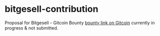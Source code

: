 # bitgesell-contribution
Proposal for Bitgesell - Gitcoin Bounty 
[bounty link on Gitcoin](https://gitcoin.co/issue/bitgesellofficial/bitgesell/62/100027021)
currently in progress & not submitted.
